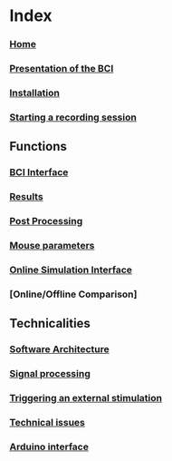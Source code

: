 # Index
### [Home](https://github.com/MobsLab/DeltaFeedBack/wiki/Home)
### [Presentation of the BCI](https://github.com/MobsLab/DeltaFeedBack/wiki/Presentation-of-the-BCI)
### [Installation](https://github.com/MobsLab/DeltaFeedBack/wiki/Installing-the-BCI-on-a-new-computer)
### [Starting a recording session](https://github.com/MobsLab/DeltaFeedBack/wiki/Starting-a-recording-session)
## Functions
### [BCI Interface](https://github.com/MobsLab/DeltaFeedBack/wiki/BCI-Interface)
### [Results](https://github.com/MobsLab/DeltaFeedBack/wiki/Results)
### [Post Processing](https://github.com/MobsLab/DeltaFeedBack/wiki/Post-processing)
### [Mouse parameters](https://github.com/MobsLab/DeltaFeedBack/wiki/Mouse-parameters)
### [Online Simulation Interface](https://github.com/MobsLab/DeltaFeedBack/wiki/Online-Simulation-Interface)
### [Online/Offline Comparison]
## Technicalities
### [Software Architecture](https://github.com/MobsLab/DeltaFeedBack/wiki/Software-Architecture)
### [Signal processing](https://github.com/MobsLab/DeltaFeedBack/wiki/Signal-processing)
### [Triggering an external stimulation](https://github.com/MobsLab/DeltaFeedBack/wiki/Triggering-an-external-stimulation)
### [Technical issues](https://github.com/MobsLab/DeltaFeedBack/wiki/Technical-issues)
### [Arduino interface](https://github.com/MobsLab/DeltaFeedBack/wiki/Arduino-interface)